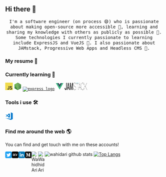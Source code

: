 ## Hi there 👋

<p align="center">
  <samp>
    I'm a software engineer (on process 😄) who is passionate about making open-source more accessible 🎯, learning and sharing my knowledge with others as publicly as possible 🔔. Some technologies I currently passionate to learning include ExpressJS and VueJS 💖. I also passionate about JAMstack, Progressive Web Apps and Headless CMS 🚀.
  </samp>
</p>

### My resume 📝

### Currently learning 🔖

<code>[<img src="https://raw.githubusercontent.com/github/explore/80688e429a7d4ef2fca1e82350fe8e3517d3494d/topics/javascript/javascript.png" alt="js logo" width="24" height="24">](https://developer.mozilla.org/en-US/docs/Web/JavaScript)</code>
<code>[<img src="https://raw.githubusercontent.com/github/explore/80688e429a7d4ef2fca1e82350fe8e3517d3494d/topics/nodejs/nodejs.png" alt="node logo" width="24" height="24">](https://nodejs.org/en/)</code>
<code>[<img src="https://avatars1.githubusercontent.com/u/5658226?s=200&v=4" alt="express logo" width="24" height="24">](https://expressjs.com/)</code>
<code>[<img src="https://raw.githubusercontent.com/github/explore/80688e429a7d4ef2fca1e82350fe8e3517d3494d/topics/vue/vue.png" alt="vue logo" width="24" height="24">](http://vuejs.org/)</code>
<code>[<img src="https://raw.githubusercontent.com/jamstack/jamstack.org/021eee521094290b65a120b8c43114f2ac49e5d8/src/img/jamstack-full-logo.svg" alt="jamstack logo" width="72" height="24">](https://jamstack.org/)</code>

### Tools i use 🛠️

<code>[<img src="https://raw.githubusercontent.com/github/explore/80688e429a7d4ef2fca1e82350fe8e3517d3494d/topics/visual-studio-code/visual-studio-code.png" alt="vsc logo" width="24" height="24">](https://code.visualstudio.com/)</code>

### Find me around the web 🌎
You can find and get touch with me on these accounts!

<a href="https://twitter.com/wahiidari">
  <img align="left" alt="Wahid Ari Twitter" width="21px" src="https://raw.githubusercontent.com/edent/SuperTinyIcons/099dc12b59179d07d534069bc8551718f786d91a/images/svg/twitter.svg" />
</a>
<a href="https://dev.to/wahidari">
  <img align="left" alt="Wahid Ari DEV" width="21px" src="https://raw.githubusercontent.com/edent/SuperTinyIcons/099dc12b59179d07d534069bc8551718f786d91a/images/svg/dev_to.svg" />
</a>
<a href="https://www.linkedin.com/in/wahidari">
  <img align="left" alt="Wahid Ari Linkdin" width="21px" src="https://raw.githubusercontent.com/edent/SuperTinyIcons/099dc12b59179d07d534069bc8551718f786d91a/images/svg/linkedin.svg" />
</a>
<a href="https://medium.com/@wahidari">
  <img align="left" alt="Wahid Ari Medium" width="21px" src="https://raw.githubusercontent.com/edent/SuperTinyIcons/099dc12b59179d07d534069bc8551718f786d91a/images/svg/medium.svg" />
</a>
<a href="https://">
  <img align="left" alt="Wahid Ari " width="21px" src="https://raw.githubusercontent.com/Delta456/Delta456/master/img/instagram.jpg" />
</a>
<a href="https://">
  <img align="left" alt="Wahid Ari " width="21px" src="https://raw.githubusercontent.com/Delta456/Delta456/master/img/gitlab.png" />
</a>

![wahidari github stats](https://github-readme-stats.vercel.app/api?username=wahidari&hide_border=true&title_color=0c0c0d&text_color=141414&icon_color=000&show_icons=true)
[![Top Langs](https://github-readme-stats.vercel.app/api/top-langs/?username=wahidari)](https://github.com/wahidari) 
